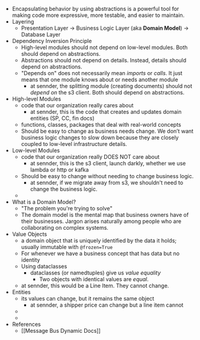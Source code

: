 - Encapsulating behavior by using abstractions is a powerful tool for making code more expressive, more testable, and easier to maintain.
- Layering
	- Presentation Layer -> Business Logic Layer (aka **Domain Model**) -> Database Layer
- Dependency Inversion Principle
	- High-level modules should not depend on low-level modules. Both should depend on abstractions.
	- Abstractions should not depend on details. Instead, details should depend on abstractions.
	- "Depends on" does not necessarily mean *imports* or *calls*. It just means that one module knows about or needs another module
		- at sennder, the splitting module (creating documents) should not *depend on* the s3 client. Both should depend on abstractions.
- High-level Modules
	- code that our organization really cares about
		- at sennder, this is the code that creates and updates domain entities (SP, CC, fin docs)
	- functions, classes, packages that deal with real-world concepts
	- Should be easy to change as business needs change. We don’t want business logic changes to slow down because they are closely coupled to low-level infrastructure details.
- Low-level Modules
	- code that our organization really DOES NOT care about
		- at sennder, this is the s3 client, launch darkly, whether we use lambda or http or kafka
	- Should be easy to change without needing to change business logic.
		- at sennder, if we migrate away from s3, we shouldn't need to change the business logic.
	-
- What is a Domain Model?
	- "The problem you're trying to solve"
	- The domain model is the mental map that business owners have of their businesses. Jargon arises naturally among people who are collaborating on complex systems.
- Value Objects
	- a domain object that is uniquely identified by the data it holds; usually immutable with `@frozen=True`
	- For whenever we have a business concept that has data but no identity
	- Using dataclasses
		- dataclasses (or namedtuples) give us *value equality*
			- Two objects with identical values are *equal*.
	- at sennder, this would be a Line Item. They cannot change.
- Entities
	- its values can change, but it remains the same object
		- at sennder, a shipper price can change but a line item cannot
	-
	-
- References
	- [[Message Bus Dynamic Docs]]